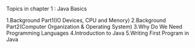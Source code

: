 Topics in chapter 1 : Java Basics

1.Background Part1(IO Devices, CPU and Menory)
2.Background Part2(Computer Organization & Operating System)
3.Why Do We Need Programming Languages
4.Introduction to Java
5.Writing First Program in Java
